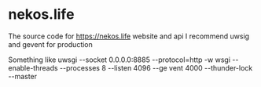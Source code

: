# nekos.life
The source code for https://nekos.life website and api
I recommend uwsig and gevent for production 

Something like uwsgi --socket 0.0.0.0:8885  --protocol=http 
-w wsgi --enable-threads --processes 8 --listen 4096 --ge
vent 4000 --thunder-lock --master                        
           
